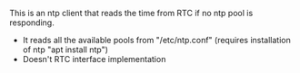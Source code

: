 This is an ntp client that reads the time from RTC if no ntp pool is responding.

- It reads all the available pools from "/etc/ntp.conf" (requires installation of ntp "apt install ntp")
- Doesn't RTC interface implementation
